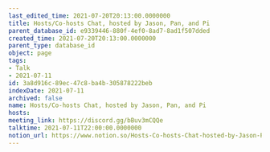```yaml
---
last_edited_time: 2021-07-20T20:13:00.0000000
title: Hosts/Co-hosts Chat, hosted by Jason, Pan, and Pi
parent_database_id: e9339446-880f-4ef0-8ad7-8ad1f507dded
created_time: 2021-07-20T20:13:00.0000000
parent_type: database_id
object: page
tags:
- Talk
- 2021-07-11
id: 3a8d916c-89ec-47c8-ba4b-305878222beb
indexDate: 2021-07-11
archived: false
name: Hosts/Co-hosts Chat, hosted by Jason, Pan, and Pi
hosts: 
meeting_link: https://discord.gg/bBuv3mCQQe
talktime: 2021-07-11T22:00:00.0000000
notion_url: https://www.notion.so/Hosts-Co-hosts-Chat-hosted-by-Jason-Pan-and-Pi-3a8d916c89ec47c8ba4b305878222beb
---
```





